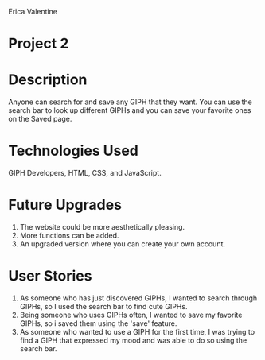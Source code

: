 Erica Valentine
# Project 2

# Description
Anyone can search for and save any GIPH that they want.
You can use the search bar to look up different GIPHs and you can save your favorite ones on the Saved page.
# Technologies Used
GIPH Developers, HTML, CSS, and JavaScript.
# Future Upgrades
1. The website could be more aesthetically pleasing. 
2. More functions can be added. 
3. An upgraded version where you can create your own account.
# User Stories
1. As someone who has just discovered GIPHs, I wanted to search through GIPHs, so I used the search bar to find cute GIPHs.
2. Being someone who uses GIPHs often, I wanted to save my favorite GIPHs, so i saved them using the 'save' feature.
3. As someone who wanted to use a GIPH for the first time, I was trying to find a GIPH that expressed my mood and was able to do so using the search bar.

